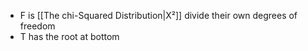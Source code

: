 - F is [[The chi-Squared Distribution|X²]] divide their own degrees of freedom
- T has the root at bottom